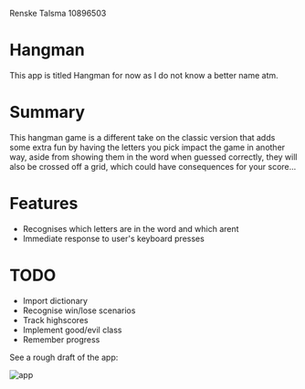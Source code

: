 Renske Talsma
10896503

# Hangman

This app is titled Hangman for now as I do not know a better name atm.

# Summary

This hangman game is a different take on the classic version that adds some extra fun by having the letters you pick impact the game in another way, aside from showing them in the word when guessed correctly, they will also be crossed off a grid, which could have consequences for your score...

# Features
* Recognises which letters are in the word and which arent
* Immediate response to user's keyboard presses


# TODO
* Import dictionary
* Recognise win/lose scenarios
* Track highscores
* Implement good/evil class
* Remember  progress


See a rough draft of the app:

![app](http://i.imgur.com/UjftaZe.png)